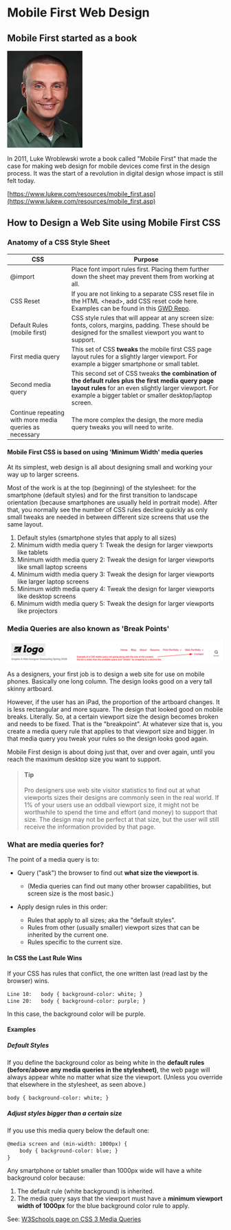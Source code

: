 # Mobile First Web Design

## Mobile First started as a book

![Luke Wroblewski](./img/12-lukewroblewski_photo022012.jpg)

In 2011, Luke Wroblewski wrote a book called "Mobile First" that made the case for making web design for mobile devices come first in the design process. It was the start of a revolution in digital design whose impact is still felt today.

[https://www.lukew.com/resources/mobile_first.asp](https://www.lukew.com/resources/mobile_first.asp)


## How to Design a Web Site using Mobile First CSS 

### Anatomy of a CSS Style Sheet

|  CSS  |  Purpose  |
| ----------------- | ------------------ |
| @import | Place font import rules first. Placing them further down the sheet may prevent them from working at all.  |
| CSS Reset | If you are not linking to a separate CSS reset file in the HTML \<head>, add CSS reset code here. Examples can be found in this [GWD Repo](https://github.com/JACGWD/CSS-Reset-Selector). |
| Default Rules (mobile first) | CSS style rules that will appear at any screen size: fonts, colors, margins, padding. These should be designed for the smallest viewport you want to support. |
| First media query | This set of CSS **tweaks** the mobile first CSS page layout rules for a slightly larger viewport. For example a bigger smartphone or small tablet. |
| Second media query | This second set of CSS tweaks **the combination of the default rules plus the first media query page layout rules** for an even slightly larger viewport. For example a bigger tablet or smaller desktop/laptop screen. |
| Continue repeating with more media queries as necessary | The more complex the design, the more media query tweaks you will need to write. |


#### Mobile First CSS is based on using 'Minimum Width' media queries

At its simplest, web design is all about designing small and working your way up to larger screens. 

Most of the work is at the top (beginning) of the stylesheet: for the smartphone (default styles) and for the first transition to landscape orientation (because smartphones are usually held in portrait mode). After that, you normally see the number of CSS rules decline quickly as only small tweaks are needed in between different size screens that use the same layout.

1. Default styles (smartphone styles that apply to all sizes)
2. Minimum width media query 1: Tweak the design for larger viewports like tablets
3. Minimum width media query 2: Tweak the design for larger viewports like small laptop screens
4. Minimum width media query 3: Tweak the design for larger viewports like larger laptop screens
5. Minimum width media query 4: Tweak the design for larger viewports like desktop screens
6. Minimum width media query 5: Tweak the design for larger viewports like projectors

### Media Queries are also known as 'Break Points' 

![content breakpoint](./img/13-breakpoint.png)

As a designers, your first job is to design a web site for use on mobile phones. Basically one long column. The design looks good on a very tall skinny artboard.

However, if the user has an iPad, the proportion of the artboard changes. It is less rectangular and more square. The design that looked good on mobile breaks. Literally. So, at a certain viewport size the design becomes broken and needs to be fixed. That is the "breakpoint". At whatever size that is, you create a media query rule that applies to that viewport size and bigger. In that media query you tweak your rules so the design looks good again.

Mobile First design is about doing just that, over and over again, until you reach the maximum desktop size you want to support.

<blockquote>

#### Tip

Pro designers use web site visitor statistics to find out at what viewports sizes their designs are commonly seen in the real world. If 1% of your users use an oddball viewport size, it might not be worthwhile to spend the time and effort (and money) to support that size. The design may not be perfect at that size, but the user will still receive the information provided by that page.

</blockquote>

### What are media queries for?

The point of a media query is to:

- Query ("ask") the browser to find out **what size the viewport is**. 
  - (Media queries can find out many other browser capabilities, but screen size is the most basic.)


- Apply design rules in this order:
    - Rules that apply to all sizes; aka the "default styles".
    - Rules from other (usually smaller) viewport sizes that can be inherited by the current one. 
    - Rules specific to the current size.

#### In CSS the Last Rule Wins

If your CSS has rules that conflict, the one written last (read last by the browser) wins.


    Line 10:   body { background-color: white; }
    Line 20:   body { background-color: purple; }


In this case, the background color will be purple.


#### Examples

##### Default Styles 
If you define the background color as being white in the **default rules (before/above any media queries in the stylesheet)**, the web page will always appear white no matter what size the viewport. (Unless you override that elsewhere in the stylesheet, as seen above.)


    body { background-color: white; }


##### Adjust styles bigger than a certain size

If you use this media query below the default one:

    @media screen and (min-width: 1000px) {
        body { background-color: blue; }
    }


Any smartphone or tablet smaller than 1000px wide will have a white background color because:

1. The default rule (white background) is inherited.
2. The media query says that the viewport must have a **minimum viewport width of 1000px** for the blue background color rule to apply.

See: [W3Schools page on CSS 3 Media Queries](https://www.w3schools.com/Css/css3_mediaqueries_ex.asp)

